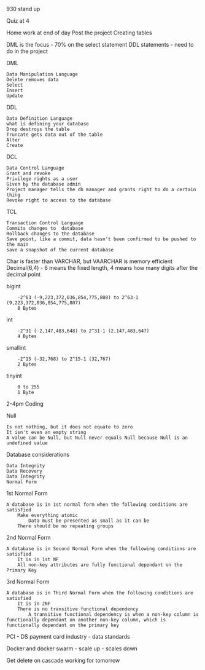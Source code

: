 930 stand up


Quiz at 4 

Home work at end of day 
Post the project 
Creating tables 


DML is the focus - 70% on the select statement 
DDL statements - need to do in the project 


DML
 
    Data Manipulation Language
	Delete removes data 
	Select
	Insert
	Update

DDL 
    
    Data Definition Language
	what is defining your database
	Drop destroys the table
	Truncate gets data out of the table 
	Alter
	Create

DCL 
    
    Data Control Language
	Grant and revoke 
	Privilege rights as a user 
	Given by the database admin 
	Project manager tells the db manager and grants right to do a certain thing 
	Revoke right to access to the database 

TCL 
    
    Transaction Control Language
	Commits changes to  database 
	Rollback changes to the database 
	Save point, like a commit, data hasn't been confirmed to be pushed to the main 
	save a snapshot of the current database 
	
Char is faster than VARCHAR, but VAARCHAR is memory efficient 
Decimal(6,4) - 6 means the fixed length, 4 means how many digits after the decimal point
	
bigint
		
		-2^63 (-9,223,372,036,854,775,808) to 2^63-1 (9,223,372,036,854,775,807)
		8 Bytes
	
int
		
		-2^31 (-2,147,483,648) to 2^31-1 (2,147,483,647)
		4 Bytes
	
smallint
		
		-2^15 (-32,768) to 2^15-1 (32,767)
		2 Bytes
	
tinyint
		
		0 to 255
		1 Byte
	
2-4pm Coding 
	
Null 
	
	Is not nothing, but it does not equate to zero
	It isn't even an empty string
	A value can be Null, but Null never equals Null because Null is an undefined value 
	
	
Database considerations
		
	Data Integrity 
	Data Recovery
	Data Integrity
	Normal Form
		
1st Normal Form 
	
	A database is in 1st normal form when the following conditions are satisfied
		Make everything atomic
			Data must be presented as small as it can be
		There should be no repeating groups
	
2nd Normal Form
    
    A database is in Second Normal Form when the following conditions are satisfied
        It is in 1st NF
        All non-key attributes are fully functional dependant on the Primary Key
        
3rd Normal Form 
    
    A database is in Third Normal Form when the following conditions are satisfied
        It is in 2NF
        There is no transitive functional dependency
            A transitive functional dependency is when a non-key column is functionally dependant on another non-key column, which is functionally dependant on the primary key 

	
PCI - DS payment card industry - data standards

Docker and docker swarm - scale up - scales down 

Get delete on cascade working for tomorrow 
